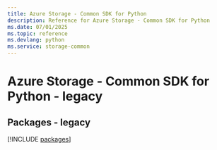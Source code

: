 ```yaml
---
title: Azure Storage - Common SDK for Python
description: Reference for Azure Storage - Common SDK for Python
ms.date: 07/01/2025
ms.topic: reference
ms.devlang: python
ms.service: storage-common
---
```

# Azure Storage - Common SDK for Python - legacy
## Packages - legacy
[!INCLUDE [packages](storage---common-index.md)]